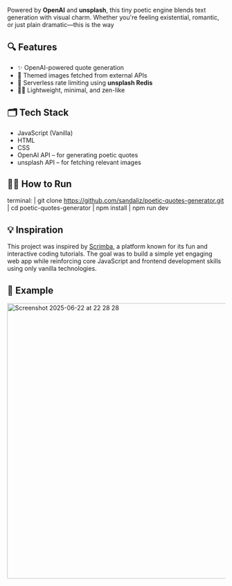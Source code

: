 Powered by **OpenAI** and **unsplash**, this tiny poetic engine blends text generation with visual charm. Whether you're feeling existential, romantic, or just plain dramatic—this is the way

## 🔍 Features

- ✨ OpenAI-powered quote generation  
- 📸 Themed images fetched from external APIs  
- 🧵 Serverless rate limiting using **unsplash Redis**  
- 🧘‍♀️ Lightweight, minimal, and zen-like

## 🗂️ Tech Stack

- JavaScript (Vanilla)
- HTML  
- CSS  
- OpenAI API – for generating poetic quotes  
- unsplash API – for fetching relevant images  

## 🏃‍♀️ How to Run

terminal:
| git clone https://github.com/sandaliz/poetic-quotes-generator.git
| cd poetic-quotes-generator
| npm install
| npm run dev


## 💡 Inspiration

This project was inspired by [Scrimba](https://scrimba.com/), a platform known for its fun and interactive coding tutorials. The goal was to build a simple yet engaging web app while reinforcing core JavaScript and frontend development skills using only vanilla technologies.

## 📸 Example
<img width="636" alt="Screenshot 2025-06-22 at 22 28 28" src="https://github.com/user-attachments/assets/45da7950-5109-436f-bb58-844dc1c2eaf8" />


